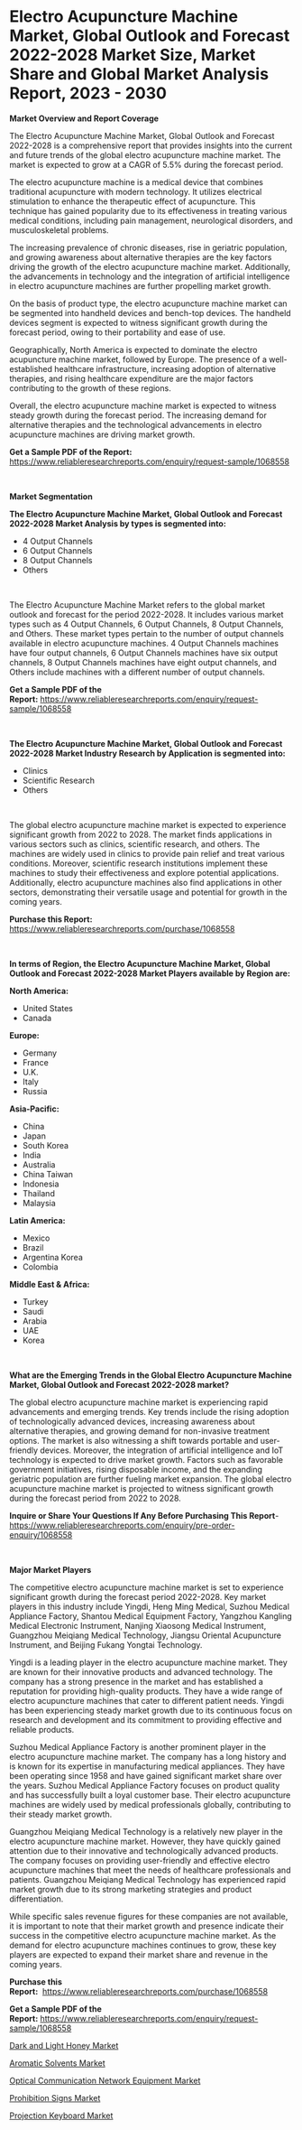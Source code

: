 <p><h1>Electro Acupuncture Machine Market, Global Outlook and Forecast 2022-2028 Market Size, Market Share and Global Market Analysis Report, 2023 - 2030</h1></p><p><strong>Market Overview and Report Coverage</strong></p>
<p><p>The Electro Acupuncture Machine Market, Global Outlook and Forecast 2022-2028 is a comprehensive report that provides insights into the current and future trends of the global electro acupuncture machine market. The market is expected to grow at a CAGR of 5.5% during the forecast period.</p><p>The electro acupuncture machine is a medical device that combines traditional acupuncture with modern technology. It utilizes electrical stimulation to enhance the therapeutic effect of acupuncture. This technique has gained popularity due to its effectiveness in treating various medical conditions, including pain management, neurological disorders, and musculoskeletal problems.</p><p>The increasing prevalence of chronic diseases, rise in geriatric population, and growing awareness about alternative therapies are the key factors driving the growth of the electro acupuncture machine market. Additionally, the advancements in technology and the integration of artificial intelligence in electro acupuncture machines are further propelling market growth.</p><p>On the basis of product type, the electro acupuncture machine market can be segmented into handheld devices and bench-top devices. The handheld devices segment is expected to witness significant growth during the forecast period, owing to their portability and ease of use.</p><p>Geographically, North America is expected to dominate the electro acupuncture machine market, followed by Europe. The presence of a well-established healthcare infrastructure, increasing adoption of alternative therapies, and rising healthcare expenditure are the major factors contributing to the growth of these regions.</p><p>Overall, the electro acupuncture machine market is expected to witness steady growth during the forecast period. The increasing demand for alternative therapies and the technological advancements in electro acupuncture machines are driving market growth.</p></p>
<p><strong>Get a Sample PDF of the Report:</strong> <a href="https://www.reliableresearchreports.com/enquiry/request-sample/1068558">https://www.reliableresearchreports.com/enquiry/request-sample/1068558</a></p>
<p>&nbsp;</p>
<p><strong>Market Segmentation</strong></p>
<p><strong>The Electro Acupuncture Machine Market, Global Outlook and Forecast 2022-2028 Market Analysis by types is segmented into:</strong></p>
<p><ul><li>4 Output Channels</li><li>6 Output Channels</li><li>8 Output Channels</li><li>Others</li></ul></p>
<p>&nbsp;</p>
<p><p>The Electro Acupuncture Machine Market refers to the global market outlook and forecast for the period 2022-2028. It includes various market types such as 4 Output Channels, 6 Output Channels, 8 Output Channels, and Others. These market types pertain to the number of output channels available in electro acupuncture machines. 4 Output Channels machines have four output channels, 6 Output Channels machines have six output channels, 8 Output Channels machines have eight output channels, and Others include machines with a different number of output channels.</p></p>
<p><strong>Get a Sample PDF of the Report:</strong>&nbsp;<a href="https://www.reliableresearchreports.com/enquiry/request-sample/1068558">https://www.reliableresearchreports.com/enquiry/request-sample/1068558</a></p>
<p>&nbsp;</p>
<p><strong>The Electro Acupuncture Machine Market, Global Outlook and Forecast 2022-2028 Market Industry Research by Application is segmented into:</strong></p>
<p><ul><li>Clinics</li><li>Scientific Research</li><li>Others</li></ul></p>
<p>&nbsp;</p>
<p><p>The global electro acupuncture machine market is expected to experience significant growth from 2022 to 2028. The market finds applications in various sectors such as clinics, scientific research, and others. The machines are widely used in clinics to provide pain relief and treat various conditions. Moreover, scientific research institutions implement these machines to study their effectiveness and explore potential applications. Additionally, electro acupuncture machines also find applications in other sectors, demonstrating their versatile usage and potential for growth in the coming years.</p></p>
<p><strong>Purchase this Report:</strong>&nbsp; <a href="https://www.reliableresearchreports.com/purchase/1068558">https://www.reliableresearchreports.com/purchase/1068558</a></p>
<p>&nbsp;</p>
<p><strong>In terms of Region, the Electro Acupuncture Machine Market, Global Outlook and Forecast 2022-2028 Market Players available by Region are:</strong></p>
<p>
    <p> <strong> North America: </strong>
        <ul>
            <li>United States</li>
            <li>Canada</li>
        </ul>
        </p> 
    <p> <strong> Europe: </strong>
        <ul>
            <li>Germany</li>
            <li>France</li>
            <li>U.K.</li>
            <li>Italy</li>
            <li>Russia</li>
        </ul>
        </p> 
    <p> <strong> Asia-Pacific: </strong>
        <ul>
            <li>China</li>
            <li>Japan</li>
            <li>South Korea</li>
            <li>India</li>
            <li>Australia</li>
            <li>China Taiwan</li>
            <li>Indonesia</li>
            <li>Thailand</li>
            <li>Malaysia</li>
        </ul>
        </p> 
    <p> <strong> Latin America: </strong>
        <ul>
            <li>Mexico</li>
            <li>Brazil</li>
            <li>Argentina Korea</li>
            <li>Colombia</li>
        </ul>
        </p> 
    <p> <strong> Middle East & Africa: </strong>
        <ul>
            <li>Turkey</li>
            <li>Saudi</li>
            <li>Arabia</li>
            <li>UAE</li>
            <li>Korea</li>
        </ul>
    </p>
    </p>
<p>&nbsp;</p>
<p><strong>What are the Emerging Trends in the Global Electro Acupuncture Machine Market, Global Outlook and Forecast 2022-2028 market?</strong></p>
<p><p>The global electro acupuncture machine market is experiencing rapid advancements and emerging trends. Key trends include the rising adoption of technologically advanced devices, increasing awareness about alternative therapies, and growing demand for non-invasive treatment options. The market is also witnessing a shift towards portable and user-friendly devices. Moreover, the integration of artificial intelligence and IoT technology is expected to drive market growth. Factors such as favorable government initiatives, rising disposable income, and the expanding geriatric population are further fueling market expansion. The global electro acupuncture machine market is projected to witness significant growth during the forecast period from 2022 to 2028.</p></p>
<p><strong>Inquire or Share Your Questions If Any Before Purchasing This Report</strong>- <a href="https://www.reliableresearchreports.com/enquiry/pre-order-enquiry/1068558">https://www.reliableresearchreports.com/enquiry/pre-order-enquiry/1068558</a></p>
<p>&nbsp;</p>
<p><strong>Major Market Players</strong></p>
<p><p>The competitive electro acupuncture machine market is set to experience significant growth during the forecast period 2022-2028. Key market players in this industry include Yingdi, Heng Ming Medical, Suzhou Medical Appliance Factory, Shantou Medical Equipment Factory, Yangzhou Kangling Medical Electronic Instrument, Nanjing Xiaosong Medical Instrument, Guangzhou Meiqiang Medical Technology, Jiangsu Oriental Acupuncture Instrument, and Beijing Fukang Yongtai Technology.</p><p>Yingdi is a leading player in the electro acupuncture machine market. They are known for their innovative products and advanced technology. The company has a strong presence in the market and has established a reputation for providing high-quality products. They have a wide range of electro acupuncture machines that cater to different patient needs. Yingdi has been experiencing steady market growth due to its continuous focus on research and development and its commitment to providing effective and reliable products.</p><p>Suzhou Medical Appliance Factory is another prominent player in the electro acupuncture machine market. The company has a long history and is known for its expertise in manufacturing medical appliances. They have been operating since 1958 and have gained significant market share over the years. Suzhou Medical Appliance Factory focuses on product quality and has successfully built a loyal customer base. Their electro acupuncture machines are widely used by medical professionals globally, contributing to their steady market growth.</p><p>Guangzhou Meiqiang Medical Technology is a relatively new player in the electro acupuncture machine market. However, they have quickly gained attention due to their innovative and technologically advanced products. The company focuses on providing user-friendly and effective electro acupuncture machines that meet the needs of healthcare professionals and patients. Guangzhou Meiqiang Medical Technology has experienced rapid market growth due to its strong marketing strategies and product differentiation.</p><p>While specific sales revenue figures for these companies are not available, it is important to note that their market growth and presence indicate their success in the competitive electro acupuncture machine market. As the demand for electro acupuncture machines continues to grow, these key players are expected to expand their market share and revenue in the coming years.</p></p>
<p><strong>Purchase this Report:</strong>&nbsp;&nbsp;<a href="https://www.reliableresearchreports.com/purchase/1068558">https://www.reliableresearchreports.com/purchase/1068558</a></p>
<p></p>
<p><strong>Get a Sample PDF of the Report:</strong>&nbsp;<a href="https://www.reliableresearchreports.com/enquiry/request-sample/1068558">https://www.reliableresearchreports.com/enquiry/request-sample/1068558</a></p>
<p><p><a href="https://www.reportprime.com/dark-and-light-honey-r6587">Dark and Light Honey Market</a></p><p><a href="https://medium.com/@wilmaheaney/aromatic-solvents-market-size-growth-forecast-2023-2030-f96ea9c52e3d">Aromatic Solvents Market</a></p><p><a href="https://www.reportprime.com/optical-communication-network-equipment-r3244">Optical Communication Network Equipment Market</a></p><p><a href="https://www.linkedin.com/pulse/prohibition-signs-market-size-2023-2030-global-industrial-lpboe/">Prohibition Signs Market</a></p><p><a href="https://www.linkedin.com/pulse/projection-keyboard-market-share-amp-new-trends-analysis-molhe/">Projection Keyboard Market</a></p></p>